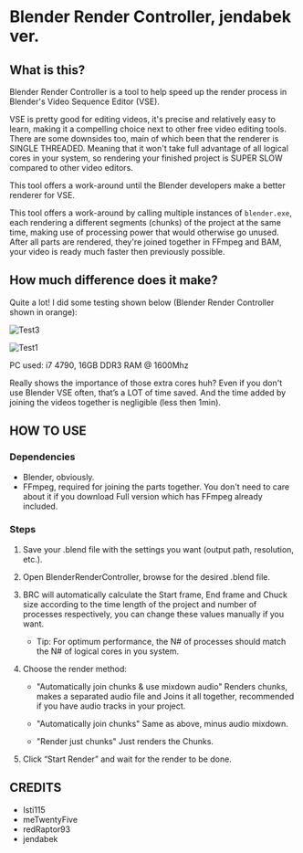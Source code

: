 # Blender Render Controller, jendabek ver.

## What is this?
Blender Render Controller is a tool to help speed up the render process in Blender's Video Sequence Editor (VSE).

VSE is pretty good for editing videos, it's precise and relatively easy to learn, making it a compelling choice next to other free video editing tools. There are some downsides too, main of which been that the renderer is SINGLE THREADED. Meaning that it won't take full advantage of all logical cores in your system, so rendering your finished project is SUPER SLOW compared to other video editors.

This tool offers a work-around until the Blender developers make a better renderer for VSE. 

This tool offers a work-around by calling multiple instances of `blender.exe`, each rendering a different segments (chunks) of the project at the same time, making use of processing power that would otherwise go unused. After all parts are rendered, they're joined together in FFmpeg and BAM, your video is ready much faster then previously possible.

## How much difference does it make?
Quite a lot! I did some testing shown below (Blender Render Controller shown in orange):

![Test3](https://app.box.com/representation/file_version_147671500287/image_2048/1.png?shared_name=u90snyjbzslz0zszwges1helzmyz6b8y)

![Test1](https://app.box.com/representation/file_version_147672318497/image_2048/1.png?shared_name=i1bwfn03tie6ieehwnz7mbp4lu700gzy)

PC used: i7 4790, 16GB DDR3 RAM @ 1600Mhz

Really shows the importance of those extra cores huh? Even if you don't use Blender VSE often, that’s a LOT of time saved. And the time added by joining the videos together is negligible (less then 1min).

## HOW TO USE

### Dependencies
- Blender, obviously.
- FFmpeg, required for joining the parts together. You don't need to care about it if you download Full version which has FFmpeg already included.


### Steps
1. Save your .blend file with the settings you want (output path, resolution, etc.).
 
2. Open BlenderRenderController, browse for the desired .blend file.
 
3. BRC will automatically calculate the Start frame, End frame and Chuck size according to the time length of the project and number of processes respectively, you can change these values manually if you want.

	- Tip: For optimum performance, the N# of processes should match the N# of logical cores in you system.
 
4. Choose the render method:

	- "Automatically join chunks & use mixdown audio" Renders chunks, makes a separated audio file and Joins it all together, recommended if you have audio tracks in your project.

	- "Automatically join chunks" Same as above, minus audio mixdown.

	- "Render just chunks" Just renders the Chunks.
 
5. Click “Start Render” and wait for the render to be done.

## CREDITS

- Isti115
- meTwentyFive
- redRaptor93
- jendabek
